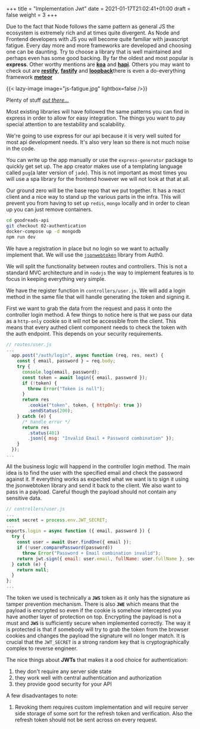 +++
title = "Implementation Jwt"
date = 2021-01-17T21:02:41+01:00
draft = false
weight = 3
+++

Due to the fact that Node follows the same pattern as general JS the ecosystem is extremely rich and at times  quite
divergent. As Node and Frontend developers with JS you will become quite familiar with javascript fatigue. Every day
more and more frameworks are developed and choosing one can be daunting. Try to choose a library that is well maintained
and perhaps even has some good backing. By far the oldest and most popular is __express__. Other worthy mentions are
[__koa__](https://koajs.com/) and [__hapi__](https://hapi.dev/). Others you may want to check out are [__restify__](http://restify.com/),
[__fastify__](https://www.fastify.io) and [__loopback__](https://loopback.io/)there is even a do-everything framework [__meteor__](https://blog.meteor.com/meteor-1-9-node-js-12-and-new-roadmaps-cb993277d444)

{{< lazy-image image="js-fatigue.jpg" lightbox=false />}}

Plenty of stuff [*out there...*](https://www.toptal.com/nodejs/nodejs-frameworks-comparison)

Most existing libraries will have followed the same patterns you can find in express in order to allow for easy
integration. The things you want to pay special attention to are testability and scalability.

We're going to use express for our api because it is very well suited for most api development needs. It's also very
lean so there is not much noise in the code.

You can write up the app manually or use the `express-generator` package to quickly get set up. The app creator makes
use of a templating language called `pug`(a later version of `jade`). This is not important as most times you will use a
spa library for the frontend however we will not look at that at all.

Our ground zero will be the base repo that we put together. It has a react client and a nice way to stand up the various
parts in the infra. This will prevent you from having to set up `redis`, `mongo` locally and in order to clean up you
can just remove containers.

```bash
cd goodreads-api
git checkout 02-authentication
docker-compose up -d mongodb
npm run dev
```

We have a registration in place but no login so we want to actually implement that. We will use the
[`jsonwebtoken`](https://www.npmjs.com/package/jsonwebtoken) library from Auth0.

We will split the functionality between routes and controllers. This is not a standard MVC architecture and in `nodejs`
the way to implement features is to focus in keeping everything very simple.

We have the register function in `controllers/user.js`. We will add a login method in the same file that will handle
generating the token and signing it.

First we want to grab the data from the request and pass it onto the controller login method. A few things to notice
here is that we pass our data as a `http-only` cookie so it will not be accessible from the client. This means that
every authed client component needs to check the token with the auth endpoint. This depends on your security
requirements.

```js
// routes/user.js
...
  app.post("/auth/login", async function (req, res, next) {
    const { email, password } = req.body;
    try {
      console.log(email, password);
      const token = await login({ email, password });
      if (!token) {
        throw Error("Token is null");
      }
      return res
        .cookie("token", token, { httpOnly: true })
        .sendStatus(200);
    } catch (e) {
      /* handle error */
      return res
        .status(401)
        .json({ msg: "Invalid Email + Password combination" });
    }
  });
...
```

All the business logic will happend in the controller login method. The main idea is to find the user with the specified
email and check the password against it. If everything works as expected what we want is to sign it using the
jsonwebtoken library and send it back to the client. We also want to pass in a payload. Careful though the payload
should not contain any sensitive data.

```js
// controllers/user.js
...
const secret = process.env.JWT_SECRET;
...
exports.login = async function ({ email, password }) {
  try {
    const user = await User.findOne({ email });
    if (!user.comparePassword(password))
      throw Error("Password + Email combination invalid");
    return jwt.sign({ email: user.email, fullName: user.fullName }, secret);
  } catch (e) {
    return null;
  }
};
...
```

The token we used is technically a __`JWS`__ token as it only has the signature as tamper prevention mechanism. There is
also __`JWE`__ which means that the payload is encrypted so even if the cookie is somehow intercepted you have another
layer of protection on top. Encrypting the payload is not a must and __`JWS`__ is sufficiently secure when implemented
correctly.
The way it is protected is that if somebody will try to grab the token from the browser cookies and changes the payload
the signature will no longer match. It is crucial that the `JWT_SECRET` is a strong random key that is cryptographically
complex to reverse engineer.

The nice things about __JWTs__ that makes it a ood choice for authentication:
1. they don't require any server side state
2. they work well with central authentication and authorization
3. they provide good security for your API

A few disadvantages to note:
1. Revoking them requires custom implementation and will require server side storage of some sort for the refresh token
   and verification. Also the refresh token should not be sent across on every request.
